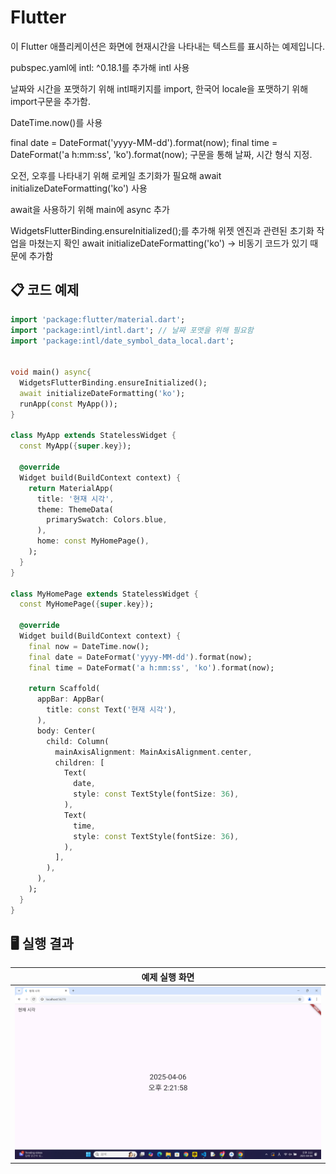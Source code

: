 # Flutter 

이 Flutter 애플리케이션은 화면에 현재시간을 나타내는 텍스트를 표시하는 예제입니다.

pubspec.yaml에 intl: ^0.18.1를 추가해 intl 사용

날짜와 시간을 포맷하기 위해 intl패키지를 import, 
한국어 locale을 포맷하기 위해 import구문을 추가함.

DateTime.now()를 사용

final date = DateFormat('yyyy-MM-dd').format(now);
final time = DateFormat('a h:mm:ss', 'ko').format(now);
구문을 통해 날짜, 시간 형식 지정.

오전, 오후를 나타내기 위해 로케일 초기화가 필요해
await initializeDateFormatting('ko') 사용

await을 사용하기 위해 main에 async 추가

WidgetsFlutterBinding.ensureInitialized();를 추가해 위젯 엔진과 관련된 초기화 작업을 마쳤는지 확인
await initializeDateFormatting('ko') -> 비동기 코드가 있기 때문에 추가함







## 📋 코드 예제
```dart
import 'package:flutter/material.dart';
import 'package:intl/intl.dart'; // 날짜 포맷을 위해 필요함
import 'package:intl/date_symbol_data_local.dart';


void main() async{
  WidgetsFlutterBinding.ensureInitialized();
  await initializeDateFormatting('ko');
  runApp(const MyApp());
}

class MyApp extends StatelessWidget {
  const MyApp({super.key});

  @override
  Widget build(BuildContext context) {
    return MaterialApp(
      title: '현재 시각',
      theme: ThemeData(
        primarySwatch: Colors.blue,
      ),
      home: const MyHomePage(),
    );
  }
}

class MyHomePage extends StatelessWidget {
  const MyHomePage({super.key});

  @override
  Widget build(BuildContext context) {
    final now = DateTime.now();
    final date = DateFormat('yyyy-MM-dd').format(now);
    final time = DateFormat('a h:mm:ss', 'ko').format(now);

    return Scaffold(
      appBar: AppBar(
        title: const Text('현재 시각'),
      ),
      body: Center(
        child: Column(
          mainAxisAlignment: MainAxisAlignment.center,
          children: [
            Text(
              date,
              style: const TextStyle(fontSize: 36),
            ),
            Text(
              time,
              style: const TextStyle(fontSize: 36),
            ),
          ],
        ),
      ),
    );
  }
}
```

## 🖥️ 실행 결과
| 예제 실행 화면 |
|:---------------:|
| ![Hello World 화면](https://raw.githubusercontent.com/damuljang1547/flutterwork/main/img/Now_Time.png) |


